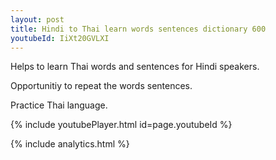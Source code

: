 ```yaml
---
layout: post
title: Hindi to Thai learn words sentences dictionary 600 
youtubeId: IiXt20GVLXI
---
```

 
 
Helps to learn Thai words and sentences for Hindi speakers.

Opportunitiy to repeat the words sentences. 

Practice Thai language. 
 
{% include youtubePlayer.html id=page.youtubeId %}
 
 
{% include analytics.html %}